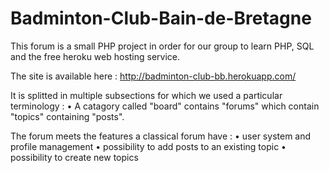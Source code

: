 # Badminton-Club-Bain-de-Bretagne

This forum is a small PHP project in order for our group to learn PHP, SQL and the free heroku web hosting service.

The site is available here : http://badminton-club-bb.herokuapp.com/

It is splitted in multiple subsections for which we used a particular terminology :
    • A catagory called "board" contains "forums" which contain "topics" containing "posts".

The forum meets the features a classical forum have :
    • user system and profile management
    • possibility to add posts to an existing topic
    • possibility to create new topics
